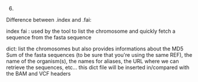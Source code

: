 6. 

Difference between .index and .fai:

index fai : used by the tool to list the chromosome and quickly fetch a sequence from the fasta sequence

dict: list the chromosomes but also provides informations about the MD5 Sum of the fasta sequences (to be sure that you're using the same REF), the name of the organism(s), the names for aliases, the URL where we can retrieve the sequences, etc... this dict file will be inserted in/compared with the BAM and VCF headers


